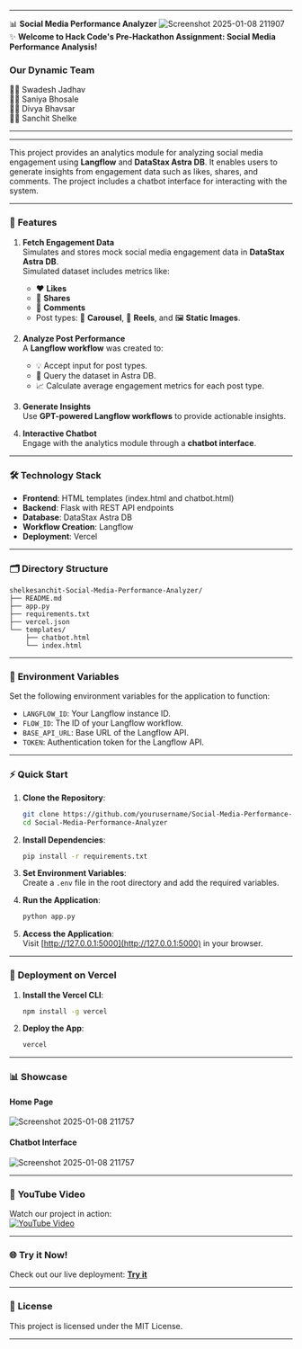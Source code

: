 
---

📊 **Social Media Performance Analyzer** 
![Screenshot 2025-01-08 211907](https://github.com/user-attachments/assets/497a116b-5bb2-4288-8880-ef2db1852c8a)
✨ **Welcome to Hack Code's Pre-Hackathon Assignment: Social Media Performance Analysis!**  

### **Our Dynamic Team**  
👨‍💻 Swadesh Jadhav  
👨‍💻 Saniya Bhosale  
👨‍💻 Divya Bhavsar  
👨‍💻 Sanchit Shelke  

---

---

This project provides an analytics module for analyzing social media engagement using **Langflow** and **DataStax Astra DB**. It enables users to generate insights from engagement data such as likes, shares, and comments. The project includes a chatbot interface for interacting with the system.

-----

### 🚀 **Features**  
1. **Fetch Engagement Data**  
   Simulates and stores mock social media engagement data in **DataStax Astra DB**.  
   Simulated dataset includes metrics like:  
   - ❤️ **Likes**  
   - 💪 **Shares**  
   - 💬 **Comments**  
   - Post types: 🎢 **Carousel**, 🎥 **Reels**, and 🖼️ **Static Images**.  

2. **Analyze Post Performance**  
   A **Langflow workflow** was created to:  
   - 💡 Accept input for post types.  
   - 🔎 Query the dataset in Astra DB.  
   - 📈 Calculate average engagement metrics for each post type.  

3. **Generate Insights**  
   Use **GPT-powered Langflow workflows** to provide actionable insights.  

4. **Interactive Chatbot**  
   Engage with the analytics module through a **chatbot interface**.  

---

### 🛠️ **Technology Stack**  
- **Frontend**: HTML templates (index.html and chatbot.html)  
- **Backend**: Flask with REST API endpoints  
- **Database**: DataStax Astra DB  
- **Workflow Creation**: Langflow  
- **Deployment**: Vercel  

---

### 🗂️ **Directory Structure**  
```
shelkesanchit-Social-Media-Performance-Analyzer/
├── README.md
├── app.py
├── requirements.txt
├── vercel.json
└── templates/
    ├── chatbot.html
    └── index.html
```

---

### 🧩 **Environment Variables**  
Set the following environment variables for the application to function:  
- `LANGFLOW_ID`: Your Langflow instance ID.  
- `FLOW_ID`: The ID of your Langflow workflow.  
- `BASE_API_URL`: Base URL of the Langflow API.  
- `TOKEN`: Authentication token for the Langflow API.  

---

### ⚡ **Quick Start**  

1. **Clone the Repository**:  
   ```bash
   git clone https://github.com/yourusername/Social-Media-Performance-Analyzer.git
   cd Social-Media-Performance-Analyzer
   ```  

2. **Install Dependencies**:  
   ```bash
   pip install -r requirements.txt
   ```  

3. **Set Environment Variables**:  
   Create a `.env` file in the root directory and add the required variables.  

4. **Run the Application**:  
   ```bash
   python app.py
   ```  

5. **Access the Application**:  
   Visit [http://127.0.0.1:5000](http://127.0.0.1:5000) in your browser.  

---

### 🚀 **Deployment on Vercel**  

1. **Install the Vercel CLI**:  
   ```bash
   npm install -g vercel
   ```  

2. **Deploy the App**:  
   ```bash
   vercel
   ```  

---

### 📊 **Showcase**  

#### **Home Page**  
![Screenshot 2025-01-08 211757](https://github.com/user-attachments/assets/a3e0ad33-1ebe-48f3-81ad-918819bae65d)

#### **Chatbot Interface**  
![Screenshot 2025-01-08 211757](https://github.com/user-attachments/assets/306cf3cf-55f4-4f02-85d6-cf90f8960896)

---

### 🎥 **YouTube Video**  
Watch our project in action:  
[![YouTube Video]([https://img.youtube.com/vi/VIDEO_ID/0.jpg)](https://www.youtube.com/watch?v=VIDEO_ID](https://www.youtube.com/watch?v=blsuzlHQNz0&feature=youtu.be))  

---

### 🌐 **Try it Now!**  
Check out our live deployment: [**Try it**]([https://your-deployment-link.vercel.app](https://supermind-hack.vercel.app/))  

---

### 📜 **License**  
This project is licensed under the MIT License.  

---  

